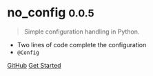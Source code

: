 # no_config <small>0.0.5</small>

> Simple configuration handling in Python.

- Two lines of code complete the configuration
- `@Config`

[GitHub](https://github.com/ncdhz/no_config)
[Get Started](/README.md)